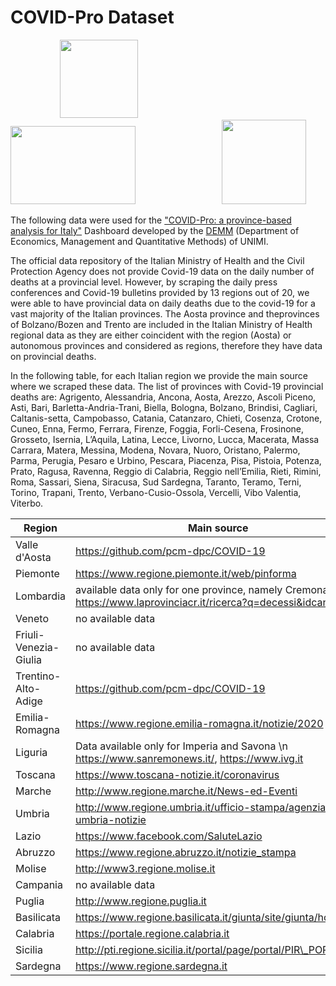 # COVID-Pro Dataset

&nbsp;&nbsp;&nbsp;&nbsp;&nbsp;&nbsp;&nbsp;&nbsp;&nbsp;&nbsp;&nbsp;&nbsp;&nbsp;&nbsp;&nbsp;&nbsp;&nbsp;&nbsp;&nbsp;&nbsp;<img src="https://lh3.googleusercontent.com/proxy/MOdgHLTGTJxc4Hk0zCryH1PEkK4Ln9f8i4vSoHI2pTLpZmcq3LAXMfGtKADo8izDDLy66VX4nndn3JHXzeJrCGMeDzjlUHOHmN2o" width="125" height="125" />&nbsp;&nbsp;&nbsp;&nbsp;&nbsp;&nbsp;&nbsp;&nbsp;&nbsp;&nbsp;&nbsp;&nbsp;&nbsp;&nbsp;&nbsp;&nbsp;&nbsp;&nbsp;&nbsp;&nbsp;&nbsp;&nbsp;&nbsp;&nbsp;&nbsp;&nbsp;&nbsp;&nbsp;&nbsp;&nbsp;&nbsp;&nbsp;&nbsp;&nbsp;&nbsp;<img src="https://ceeds.unimi.it/wp-content/uploads/2020/02/cropped-LogoDark.png" width="200" height="125" />&nbsp;&nbsp;&nbsp;&nbsp;&nbsp;&nbsp;&nbsp;&nbsp;&nbsp;&nbsp;&nbsp;&nbsp;&nbsp;&nbsp;&nbsp;&nbsp;&nbsp;&nbsp;&nbsp;&nbsp;&nbsp;&nbsp;&nbsp;&nbsp;&nbsp;&nbsp;&nbsp;&nbsp;&nbsp;&nbsp;&nbsp;&nbsp;&nbsp;&nbsp;&nbsp;<img src="https://sites.unimi.it/rondi/jpg/logounimi.jpg" width="135" height="135" />

The following data were used for the ["COVID-Pro: a province-based analysis for Italy"](https://ceeds.unimi.it/covid-19-in-italy/) Dashboard developed by the [DEMM](http://eng.demm.unimi.it/ecm/home) (Department of Economics, Management and Quantitative Methods) of UNIMI.

The official data repository of the Italian Ministry of Health and the Civil Protection Agency does not provide Covid-19 data on the daily number of deaths at a provincial level. However, by scraping the daily press conferences and Covid-19 bulletins provided by 13 regions out of 20, we were able to have provincial data on daily deaths due to the covid-19 for a vast majority of the Italian provinces.  The Aosta province and theprovinces of Bolzano/Bozen and Trento are included in the Italian Ministry of Health regional data as they are either coincident with the region (Aosta) or autonomous provinces and considered as regions, therefore they have data on provincial deaths. 

In the following table, for each Italian region we provide the main source where we scraped these data. The list of provinces with Covid-19 provincial deaths are: Agrigento, Alessandria, Ancona, Aosta, Arezzo, Ascoli Piceno, Asti, Bari, Barletta-Andria-Trani, Biella, Bologna, Bolzano, Brindisi, Cagliari, Caltanis-setta, Campobasso, Catania, Catanzaro, Chieti, Cosenza, Crotone, Cuneo, Enna, Fermo, Ferrara, Firenze, Foggia, Forli-Cesena, Frosinone, Grosseto, Isernia, L’Aquila, Latina, Lecce, Livorno, Lucca, Macerata, Massa Carrara, Matera, Messina, Modena, Novara, Nuoro, Oristano, Palermo, Parma, Perugia, Pesaro e Urbino, Pescara, Piacenza, Pisa, Pistoia, Potenza, Prato, Ragusa, Ravenna, Reggio di Calabria, Reggio nell’Emilia, Rieti, Rimini, Roma, Sassari, Siena, Siracusa, Sud Sardegna, Taranto, Teramo, Terni, Torino, Trapani, Trento, Verbano-Cusio-Ossola, Vercelli, Vibo Valentia, Viterbo.

|Region | Main source |
| --- | --- |
|Valle d'Aosta | https://github.com/pcm-dpc/COVID-19  |
|Piemonte | https://www.regione.piemonte.it/web/pinforma|
|Lombardia | available data only for one province, namely Cremona https://www.laprovinciacr.it/ricerca?q=decessi&idcanale=1|
|Veneto | no available data|
|Friuli-Venezia-Giulia | no available data|
|Trentino-Alto-Adige | https://github.com/pcm-dpc/COVID-19 |
|Emilia-Romagna | https://www.regione.emilia-romagna.it/notizie/2020 |
|Liguria | Data available only for Imperia and Savona \n https://www.sanremonews.it/, https://www.ivg.it|
|Toscana | https://www.toscana-notizie.it/coronavirus |
|Marche | http://www.regione.marche.it/News-ed-Eventi |
|Umbria | http://www.regione.umbria.it/ufficio-stampa/agenzia-umbria-notizie |
|Lazio | https://www.facebook.com/SaluteLazio |
|Abruzzo | https://www.regione.abruzzo.it/notizie_stampa|
|Molise | http://www3.regione.molise.it|
|Campania | no available data|
|Puglia | http://www.regione.puglia.it |
|Basilicata | https://www.regione.basilicata.it/giunta/site/giunta/home.jsp |
|Calabria | https://portale.regione.calabria.it |
|Sicilia | http://pti.regione.sicilia.it/portal/page/portal/PIR\_PORTALE |
|Sardegna | https://www.regione.sardegna.it |


